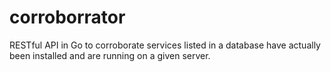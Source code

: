 # corroborrator
RESTful API in Go to corroborate services listed in a database have actually been installed and are running on a given server.
